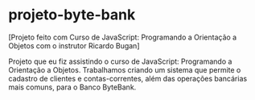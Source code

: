 # projeto-byte-bank
[Projeto feito com Curso de JavaScript: Programando a Orientação a Objetos com o instrutor Ricardo Bugan]
 
Projeto que eu fiz assistindo o curso de JavaScript: Programando a Orientação a Objetos. Trabalhamos criando um sistema que permite o cadastro de clientes e contas-correntes, além das operações bancárias mais comuns, para o Banco ByteBank.
